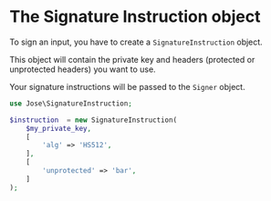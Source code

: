 The Signature Instruction object
================================

To sign an input, you have to create a `SignatureInstruction` object.

This object will contain the private key and headers (protected or unprotected headers) you want to use.

Your signature instructions will be passed to the `Signer` object.

```php
use Jose\SignatureInstruction;

$instruction  = new SignatureInstruction(
    $my_private_key,
    [
        'alg' => 'HS512',
    ],
    [
        'unprotected' => 'bar',
    ]
);
```
